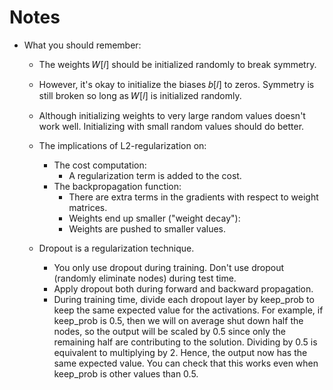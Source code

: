 # Notes

* What you should remember:
  * The weights  𝑊[𝑙] should be initialized randomly to break symmetry.
  * However, it's okay to initialize the biases  𝑏[𝑙] to zeros. Symmetry is still broken so long as  𝑊[𝑙] is initialized randomly.
  * Although initializing weights to very large random values doesn't work well. Initializing with small random values should do better. 
  * The implications of L2-regularization on:
    * The cost computation:
      * A regularization term is added to the cost.
    * The backpropagation function:
      * There are extra terms in the gradients with respect to weight matrices.
      * Weights end up smaller ("weight decay"):
      * Weights are pushed to smaller values.

  * Dropout is a regularization technique.
    * You only use dropout during training. Don't use dropout (randomly eliminate nodes) during test time.
    * Apply dropout both during forward and backward propagation.
    * During training time, divide each dropout layer by keep_prob to keep the same expected value for the activations. For example, if keep_prob is 0.5, then we will on average shut down half the nodes, so the output will be scaled by 0.5 since only the remaining half are contributing to the solution. Dividing by 0.5 is equivalent to multiplying by 2. Hence, the output now has the same expected value. You can check that this works even when keep_prob is other values than 0.5.
